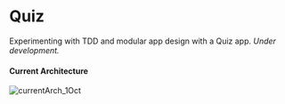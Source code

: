 # Quiz
Experimenting with TDD and modular app design with a Quiz app.
 _Under development._


#### Current Architecture

![currentArch_1Oct](https://github.com/altunog/Quiz/assets/53496232/bf94818c-5ff5-4660-82cd-51d577f06c78)
